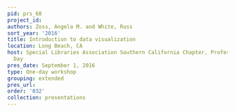```yaml
---
pid: prs_68
project_id: 
authors: Zoss, Angela M. and White, Russ
sort_year: '2016'
title: Introduction to data visualization
location: Long Beach, CA
host: Special Libraries Association Southern California Chapter, Professional Development
  Day
pres_date: September 1, 2016
type: One-day workshop
grouping: extended
pres_url: 
order: '032'
collection: presentations
---
```

